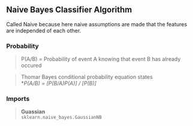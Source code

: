 ## Naive Bayes Classifier Algorithm
Called Naive because here naive assumptions are made that the features are independed of each other.

### Probability
> P(A/B) = Probability of event A knowing that event B has already occured

> Thomar Bayes conditional probability equation states <br />
 **P(A/B) = [P(B/A)*P(A)] / [P(B)]** 

 ### Imports
 > **Guassian** <br/>
 ```sklearn.naive_bayes.GaussianNB```